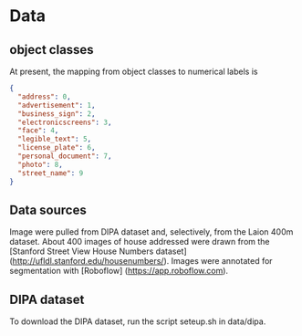 # Data

## object classes

At present, the mapping from object classes to numerical labels is

```json
{
  "address": 0,
  "advertisement": 1,
  "business_sign": 2,
  "electronicscreens": 3,
  "face": 4,
  "legible_text": 5,
  "license_plate": 6,
  "personal_document": 7,
  "photo": 8,
  "street_name": 9
}
```

## Data sources

Image were pulled from DIPA dataset and, selectively, from the Laion 400m dataset.
About 400 images of house addressed were drawn from the
[Stanford Street View House Numbers dataset] (<http://ufldl.stanford.edu/housenumbers/>).
Images were annotated for segmentation with [Roboflow] (<https://app.roboflow.com>).

## DIPA dataset

To download the DIPA dataset, run the script
seteup.sh in data/dipa.
